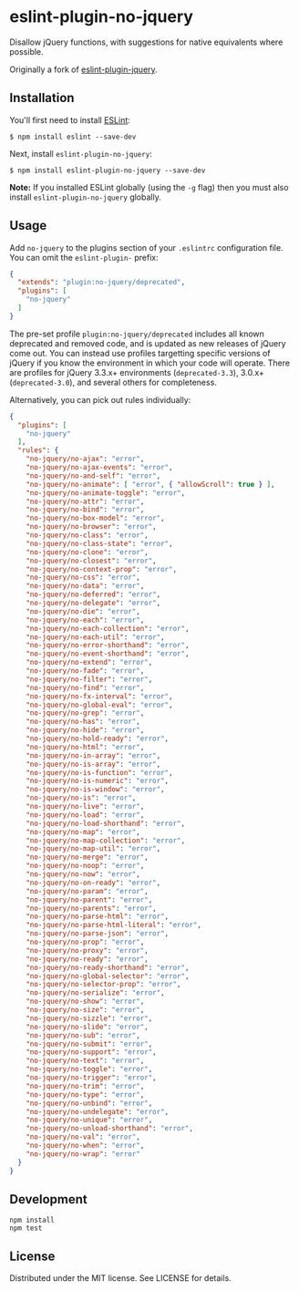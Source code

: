# eslint-plugin-no-jquery

Disallow jQuery functions, with suggestions for native equivalents where possible.

Originally a fork of [eslint-plugin-jquery](https://github.com/dgraham/eslint-plugin-jquery/).

## Installation

You'll first need to install [ESLint](http://eslint.org):

```
$ npm install eslint --save-dev
```

Next, install `eslint-plugin-no-jquery`:

```
$ npm install eslint-plugin-no-jquery --save-dev
```

**Note:** If you installed ESLint globally (using the `-g` flag) then you must also install `eslint-plugin-no-jquery` globally.

## Usage

Add `no-jquery` to the plugins section of your `.eslintrc` configuration file. You can omit the `eslint-plugin-` prefix:

```json
{
  "extends": "plugin:no-jquery/deprecated",
  "plugins": [
    "no-jquery"
  ]
}
```

The pre-set profile `plugin:no-jquery/deprecated` includes all known deprecated and removed code, and is updated as new releases of jQuery come out. You can instead use profiles targetting specific versions of jQuery if you know the environment in which your code will operate. There are profiles for jQuery 3.3.x+ environments (`deprecated-3.3`), 3.0.x+ (`deprecated-3.0`), and several others for completeness.

Alternatively, you can pick out rules individually:

```json
{
  "plugins": [
    "no-jquery"
  ],
  "rules": {
    "no-jquery/no-ajax": "error",
    "no-jquery/no-ajax-events": "error",
    "no-jquery/no-and-self": "error",
    "no-jquery/no-animate": [ "error", { "allowScroll": true } ],
    "no-jquery/no-animate-toggle": "error",
    "no-jquery/no-attr": "error",
    "no-jquery/no-bind": "error",
    "no-jquery/no-box-model": "error",
    "no-jquery/no-browser": "error",
    "no-jquery/no-class": "error",
    "no-jquery/no-class-state": "error",
    "no-jquery/no-clone": "error",
    "no-jquery/no-closest": "error",
    "no-jquery/no-context-prop": "error",
    "no-jquery/no-css": "error",
    "no-jquery/no-data": "error",
    "no-jquery/no-deferred": "error",
    "no-jquery/no-delegate": "error",
    "no-jquery/no-die": "error",
    "no-jquery/no-each": "error",
    "no-jquery/no-each-collection": "error",
    "no-jquery/no-each-util": "error",
    "no-jquery/no-error-shorthand": "error",
    "no-jquery/no-event-shorthand": "error",
    "no-jquery/no-extend": "error",
    "no-jquery/no-fade": "error",
    "no-jquery/no-filter": "error",
    "no-jquery/no-find": "error",
    "no-jquery/no-fx-interval": "error",
    "no-jquery/no-global-eval": "error",
    "no-jquery/no-grep": "error",
    "no-jquery/no-has": "error",
    "no-jquery/no-hide": "error",
    "no-jquery/no-hold-ready": "error",
    "no-jquery/no-html": "error",
    "no-jquery/no-in-array": "error",
    "no-jquery/no-is-array": "error",
    "no-jquery/no-is-function": "error",
    "no-jquery/no-is-numeric": "error",
    "no-jquery/no-is-window": "error",
    "no-jquery/no-is": "error",
    "no-jquery/no-live": "error",
    "no-jquery/no-load": "error",
    "no-jquery/no-load-shorthand": "error",
    "no-jquery/no-map": "error",
    "no-jquery/no-map-collection": "error",
    "no-jquery/no-map-util": "error",
    "no-jquery/no-merge": "error",
    "no-jquery/no-noop": "error",
    "no-jquery/no-now": "error",
    "no-jquery/no-on-ready": "error",
    "no-jquery/no-param": "error",
    "no-jquery/no-parent": "error",
    "no-jquery/no-parents": "error",
    "no-jquery/no-parse-html": "error",
    "no-jquery/no-parse-html-literal": "error",
    "no-jquery/no-parse-json": "error",
    "no-jquery/no-prop": "error",
    "no-jquery/no-proxy": "error",
    "no-jquery/no-ready": "error",
    "no-jquery/no-ready-shorthand": "error",
    "no-jquery/no-global-selector": "error",
    "no-jquery/no-selector-prop": "error",
    "no-jquery/no-serialize": "error",
    "no-jquery/no-show": "error",
    "no-jquery/no-size": "error",
    "no-jquery/no-sizzle": "error",
    "no-jquery/no-slide": "error",
    "no-jquery/no-sub": "error",
    "no-jquery/no-submit": "error",
    "no-jquery/no-support": "error",
    "no-jquery/no-text": "error",
    "no-jquery/no-toggle": "error",
    "no-jquery/no-trigger": "error",
    "no-jquery/no-trim": "error",
    "no-jquery/no-type": "error",
    "no-jquery/no-unbind": "error",
    "no-jquery/no-undelegate": "error",
    "no-jquery/no-unique": "error",
    "no-jquery/no-unload-shorthand": "error",
    "no-jquery/no-val": "error",
    "no-jquery/no-when": "error",
    "no-jquery/no-wrap": "error"
  }
}
```

## Development

```
npm install
npm test
```

## License

Distributed under the MIT license. See LICENSE for details.
